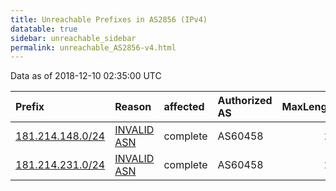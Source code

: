 ```yaml
---
title: Unreachable Prefixes in AS2856 (IPv4)
datatable: true
sidebar: unreachable_sidebar
permalink: unreachable_AS2856-v4.html
---
```


Data as of 2018-12-10 02:35:00 UTC


<div class="datatable-begin"></div>

| Prefix                                                     | Reason                                                                                                 | affected   | Authorized AS   |   MaxLength | Anchor                                         |   unreachable /24s |
|:-----------------------------------------------------------|:-------------------------------------------------------------------------------------------------------|:-----------|:----------------|------------:|:-----------------------------------------------|-------------------:|
| [181.214.148.0/24](https://stat.ripe.net/181.214.148.0/24) | [INVALID ASN](https://rpki-validator.ripe.net/announcement-preview?asn=AS2856&prefix=181.214.148.0/24) | complete   | AS60458         |          24 | [LACNIC](unreachable_LACNIC_RPKI_Root-v4.html) |                  1 |
| [181.214.231.0/24](https://stat.ripe.net/181.214.231.0/24) | [INVALID ASN](https://rpki-validator.ripe.net/announcement-preview?asn=AS2856&prefix=181.214.231.0/24) | complete   | AS60458         |          24 | [LACNIC](unreachable_LACNIC_RPKI_Root-v4.html) |                  1 |

<div class="datatable-end"></div>